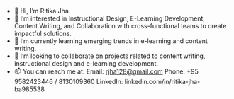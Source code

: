 - 👋 Hi, I’m Ritika Jha
- 👀 I’m interested in Instructional Design, E-Learning Development, Content Writing, and Collaboration with cross-functional teams
 to create impactful solutions.
- 🌱 I’m currently learning emerging trends in e-learning and content writing.
- 💞️ I’m looking to collaborate on projects related to content writing, instructional design and e-learning development.
- 📫 You can reach me at:
Email: rjha128@gmail.com
Phone: +95 9582423446 / 8130109360
LinkedIn: linkedin.com/in/ritika-jha-ba985538
<!---
Riti2827/Riti2827 is a ✨ special ✨ repository because its `README.md` (this file) appears on your GitHub profile.
You can click the Preview link to take a look at your changes.
--->
